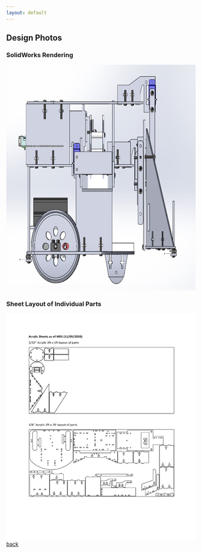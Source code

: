 ```yaml
---
layout: default
---
```


## Design Photos

### SolidWorks Rendering
<a><img src="assets/images/ss_robot.JPG" width="700" height="600" border="0"></a>
<br>

### Sheet Layout of Individual Parts
<a><img src="assets/images/sheet_robot.png" width="700" height="600" border="0"></a>
<br>
[back](./)
